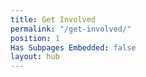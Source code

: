 ```yaml
---
title: Get Involved
permalink: "/get-involved/"
position: 1
Has Subpages Embedded: false
layout: hub
---
```


